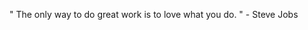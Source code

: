  " The only way to do great work is to love what you do. " - Steve Jobs 
           
     
   
   
   